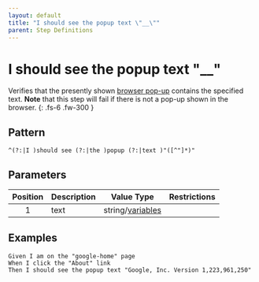 ```yaml
---
layout: default
title: "I should see the popup text \"__\""
parent: Step Definitions
---
```


# I should see the popup text "\_\_"

Verifies that the presently shown [browser pop-up]({{site.baseurl}}/field_types.html#browser-pop-ups) contains the specified text. **Note** that this step will fail if there is not a pop-up shown in the browser.
{: .fs-6 .fw-300 }

## Pattern

```
^(?:|I )should see (?:|the )popup (?:|text )"([^"]*)"
```

## Parameters

| Position | Description | Value Type                            | Restrictions |
| :------: | ----------- | ------------------------------------- | ------------ |
|    1     | text        | string/[variables](../variables.html) |              |

## Examples

```gherkin
Given I am on the "google-home" page
When I click the "About" link
Then I should see the popup text "Google, Inc. Version 1,223,961,250"
```